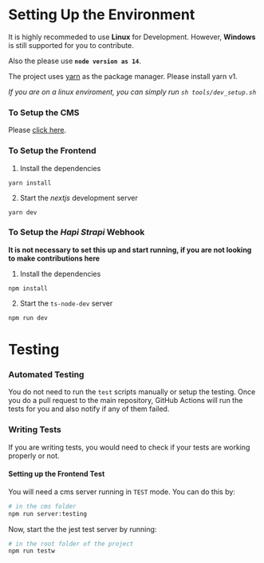 # Setting Up the Environment

It is highly recommeded to use **Linux** for Development. However, **Windows** is still supported for you to contribute.

Also the please use **`node version as 14`**.

The project uses [yarn](https://yarnpkg.com/) as the package manager.
Please install yarn v1.

_If you are on a linux enviroment, you can simply run `sh tools/dev_setup.sh`_

### To Setup the CMS

Please [click here](https://github.com/DSC-KIIT/dsckiit-website-2.0/tree/main/cms#development).

### To Setup the Frontend

1. Install the dependencies

```
yarn install
```

2. Start the _nextjs_ development server

```
yarn dev
```

### To Setup the _Hapi Strapi_ Webhook

**It is not necessary to set this up and start running, if you are not looking to make contributions here**

1. Install the dependencies

```
npm install
```

2. Start the `ts-node-dev` server

```
npm run dev
```

# Testing

### Automated Testing

You do not need to run the `test` scripts manually or setup the testing.
Once you do a pull request to the main repository, GitHub Actions will run the tests for you and also notify if any of them failed.

### Writing Tests

If you are writing tests, you would need to check if your tests are working properly or not.

#### Setting up the Frontend Test

You will need a cms server running in `TEST` mode.
You can do this by:

```sh
# in the cms folder
npm run server:testing
```

Now, start the the jest test server by running:

```sh
# in the root folder of the project
npm run testw
```
